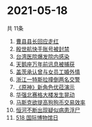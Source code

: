 # 2021-05-18
  共 11条

  <!-- BEGIN -->
  <!-- 最后更新时间:Tue May 18 2021 08:14:25 GMT+0000 (Coordinated Universal Time) -->
  1. [曹县县长回应走红](https://www.zhihu.com/search?q=曹县)
1. [殷世航快手账号被封禁](https://www.zhihu.com/search?q=殷世航)
1. [台湾医院爆发院内感染](https://www.zhihu.com/search?q=台湾疫情)
1. [天鹅座万年前讯息被捕获](https://www.zhihu.com/search?q=天鹅座)
1. [盖茨承认曾与女员工婚外情](https://www.zhihu.com/search?q=比尔盖茨)
1. [浙江一特斯拉撞倒两名交警](https://www.zhihu.com/search?q=特斯拉)
1. [《原神》新角色优菈演示](https://www.zhihu.com/search?q=原神)
1. [华强北赛格大楼发生晃动](https://www.zhihu.com/search?q=华强北)
1. [马斯克欲提高狗狗币交易效率](https://www.zhihu.com/search?q=马斯克)
1. [恒河不断出现疑似病患浮尸](https://www.zhihu.com/search?q=恒河)
1. [518 国际博物馆日](https://www.zhihu.com/search?q=博物馆日)
  <!-- END -->
  